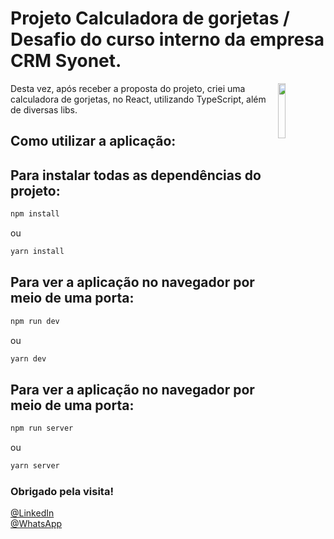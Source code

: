 # Projeto Calculadora de gorjetas / Desafio do curso interno da empresa CRM Syonet. 

<img src="https://octodex.github.com/images/baracktocat.jpg" width="15%" align="right">

Desta vez, após receber a proposta do projeto, criei uma calculadora de gorjetas, no React, utilizando TypeScript, além de diversas libs.<br>

## Como utilizar a aplicação:

## Para instalar todas as dependências do projeto:
```bash
npm install
```
ou
```bash
yarn install
```

## Para ver a aplicação no navegador por meio de uma porta:
```bash
npm run dev
```
ou
```bash
yarn dev
```

## Para ver a aplicação no navegador por meio de uma porta:
```bash
npm run server
```
ou
```bash
yarn server
```


### Obrigado pela visita!
[@LinkedIn](https://www.linkedin.com/in/joao-eduardo-2000s/) <br/>
[@WhatsApp](https://wa.me/qr/MV4NC2VANIZRC1)
